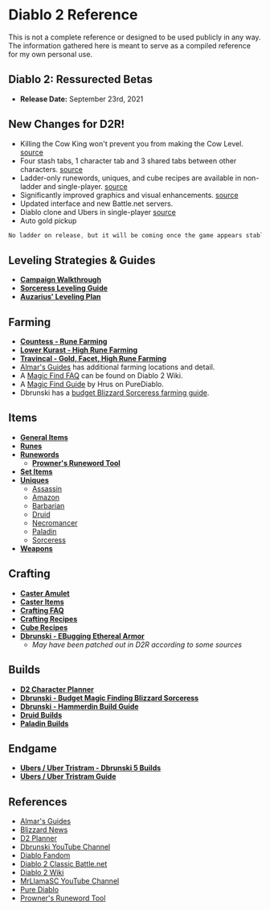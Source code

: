 # Diablo 2 Reference

This is not a complete reference or designed to be used publicly in any way.  The information gathered here is meant to serve as a compiled reference for my own personal use.

## Diablo 2: Ressurected Betas
- **Release Date:** September 23rd, 2021

## New Changes for D2R!
- Killing the Cow King won't prevent you from making the Cow Level. [source](https://www.reddit.com/r/Diablo/comments/p7mziw/diablo_ii_resurrected_ladder_patch_update/h9kz7m5?utm_source=share&utm_medium=web2x&context=3)
- Four stash tabs, 1 character tab and 3 shared tabs between other characters. [source](https://news.blizzard.com/en-us/diablo2/23695734/technical-alpha-learnings)
- Ladder-only runewords, uniques, and cube recipes are available in non-ladder and single-player. [source](https://us.forums.blizzard.com/en/d3/t/diablo-ii-resurrected-ladder-patch-update/41016)
- Significantly improved graphics and visual enhancements. [source](https://news.blizzard.com/en-us/diablo2/23695734/technical-alpha-learnings)
- Updated interface and new Battle.net servers.
- Diablo clone and Ubers in single-player [source](https://us.forums.blizzard.com/en/d3/t/diablo-ii-resurrected-ladder-patch-update/41016)
- Auto gold pickup

```javascript
No ladder on release, but it will be coming once the game appears stable and significant bugs are addressed
```

## Leveling Strategies & Guides
- **[Campaign Walkthrough](https://diablo.fandom.com/wiki/Diablo_II_Walkthrough)**
- **[Sorceress Leveling Guide](sorc-leveling.md)**
- **[Auzarius' Leveling Plan](https://auzarius.gitbook.io/d2-sorc/)**

## Farming
- **[Countess - Rune Farming](countess.md)**
- **[Lower Kurast - High Rune Farming](https://www.youtube.com/watch?v=3hldedCpaO0)**
- **[Travincal - Gold, Facet, High Rune Farming](https://www.youtube.com/watch?v=wb4luIVQ_jA)**
- [Almar's Guides](https://www.almarsguides.com/Computer/Games/Diablo2/Farming/Locations/) has additional farming locations and detail.
- A [Magic Find FAQ](https://diablo2.diablowiki.net/Magic_Find) can be found on Diablo 2 Wiki.
- A [Magic Find Guide](https://www.purediablo.com/strategy/magic-find-guide-v1-11-diablo-2-resurrected/) by Hrus on PureDiablo.
- Dbrunski has a [budget Blizzard Sorceress farming guide](https://www.youtube.com/watch?v=P3cDfFwWnSg&t=1s).

## Items
- **[General Items](https://diablo2.diablowiki.net/Category:Items)**
- **[Runes](runes.md)**
- **[Runewords](https://www.purediablo.com/diablo-2/runewords/)**
  - **[Prowner's Runeword Tool](https://runewords-zeta.vercel.app/)**
- **[Set Items](https://www.purediablo.com/diablo-2/diablo-2-item-sets/)**
- **[Uniques](https://diablo2.diablowiki.net/Category:Uniques)**
  - [Assassin](https://www.purediablo.com/diablo-2/unique-assassin-items/)
  - [Amazon](https://www.purediablo.com/diablo-2/unique-amazon-items/)
  - [Barbarian](https://www.purediablo.com/diablo-2/unique-barbarian-items/)
  - [Druid](https://www.purediablo.com/diablo-2/unique-druid-items/)
  - [Necromancer](https://www.purediablo.com/diablo-2/unique-necromancer-items/)
  - [Paladin](https://www.purediablo.com/diablo-2/unique-paladin-items/)
  - [Sorceress](https://www.purediablo.com/diablo-2/unique-sorceress-items/)
- **[Weapons](https://diablo2.diablowiki.net/Category:Weapons)**

## Crafting
- **[Caster Amulet](https://diablo2.diablowiki.net/Caster_Amulet)**
- **[Caster Items](https://diablo2.diablowiki.net/Crafting_Recipes#Caster_Recipes)**
- **[Crafting FAQ](https://diablo2.diablowiki.net/Crafting_FAQ)**
- **[Crafting Recipes](https://diablo2.diablowiki.net/Crafting_Recipes)**
- **[Cube Recipes](http://classic.battle.net/diablo2exp/items/cube.shtml)**
- **[Dbrunski - EBugging Ethereal Armor](https://www.youtube.com/watch?v=IBWuLGrnpI4)**
  - *May have been patched out in D2R according to some sources* 

## Builds
- **[D2 Character Planner](https://d2.maxroll.gg/d2planner)**
- **[Dbrunski - Budget Magic Finding Blizzard Sorceress](https://www.youtube.com/watch?v=P3cDfFwWnSg)**
- **[Dbrunski - Hammerdin Build Guide](https://www.youtube.com/watch?v=XGu9sg3dZiE)**
- **[Druid Builds](https://www.purediablo.com/strategycats/druid/)**
- **[Paladin Builds](https://www.purediablo.com/strategycats/paladin/)**

## Endgame
- **[Ubers / Uber Tristram - Dbrunski 5 Builds](https://www.youtube.com/watch?v=UqC3p6JJHQY)**
- **[Ubers / Uber Tristram Guide](https://www.purediablo.com/strategy/diablo-2-guide-uber-quests-v1-11/)**

## References
- [Almar's Guides](https://www.almarsguides.com/Computer/Games/Diablo2/)
- [Blizzard News](https://news.blizzard.com/en-us/diablo2)
- [D2 Planner](https://d2.maxroll.gg/d2planner)
- [Dbrunski YouTube Channel](https://www.youtube.com/channel/UCFc8CBNDUFLc1hN5UayNR8g)
- [Diablo Fandom](https://diablo.fandom.com/wiki)
- [Diablo 2 Classic Battle.net](http://classic.battle.net/diablo2exp)
- [Diablo 2 Wiki](https://diablo2.diablowiki.net)
- [MrLlamaSC YouTube Channel](https://www.youtube.com/c/MrLlamaSC)
- [Pure Diablo](https://www.purediablo.com/diablo-2)
- [Prowner's Runeword Tool](https://runewords-zeta.vercel.app/)
